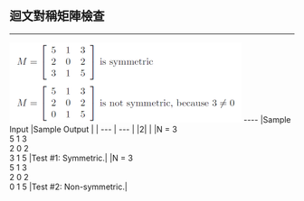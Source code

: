 ## 迴文對稱矩陣檢查
----
<img src="https://github.com/aiden00713/Data-Structure/blob/master/matrix/question.png?raw=true" style="zoom:50%" />
----
|Sample Input   |Sample Output |
| --- | --- |
|2| |
|N = 3<br>5 1 3<br>2 0 2<br>3 1 5 |Test #1: Symmetric.|
|N = 3<br>5 1 3<br>2 0 2<br>0 1 5 |Test #2: Non-symmetric.|
